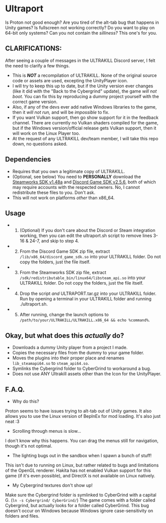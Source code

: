 # Ultraport
Is Proton not good enough? Are you tired of the alt-tab bug that happens in Unity games? Is fullscreen not working correctly? Do you want to play on 64-bit only systems? Can you not contain the *silliness?* This one's for you.

## CLARIFICATIONS:
After seeing a couple of messages in the ULTRAKILL Discord server, I felt the need to clarify a few things.
* This is ***NOT*** a recompilation of ULTRAKILL. None of the original source code or assets are used, excepting the UnityPlayer icon.
* I will try to keep this up to date, but if the Unity version ever changes (like it did with the "Back to the Cybergrind" update), the game *will not boot.* You can fix this by reproducing a dummy project yourself with the correct game version.
* Also, if any of the devs ever add native Windows libraries to the game, then it *will not run,* and will be *impossible* to fix.
* If you want Vulkan support, then go show support for it in the feedback channel. There are currently no Vulkan shaders compiled for the game, but if the Windows version/official release gets Vulkan support, then it will work on the Linux Player too.
* At the request of any ULTRAKILL dev/team member, I will take this repo down, no questions asked.

## Dependencies
* Requires that you own a legitimate copy of ULTRAKILL. 
* (Optional, see below) You need to **PERSONALLY** download the [Steamworks SDK v1.48a](https://partner.steamgames.com/downloads/list) and [Discord Game SDK v2.5.6](https://discord.com/developers/docs/game-sdk/sdk-starter-guide), both of which may require accounts with the respected owners. No, I cannot redistribute these files to you. Don't ask.
* This will not work on platforms *other* than x86_64.

## Usage
* 1. (Optional) If you don't care about the Discord or Steam integration working, then you can edit the ultraport.sh script to remove lines 3-16 & 24-7, and skip to step 4.
* 2. From the Discord Game SDK zip file, extract `/lib/x86_64/discord_game_sdk.so` into your ULTRAKILL folder. Do not copy the folders, just the file itself.
* 3. From the Steamworks SDK zip file, extract `/sdk/redistributable_bin/linux64/libsteam_api.so` into your ULTRAKILL folder. Do not copy the folders, just the file itself.
* 4. Drop the script *and* ULTRAPORT.tar.gz into your ULTRAKILL folder. Run by opening a terminal in your ULTRAKILL folder and running ./ultraport.sh.
* 5. After running, change the launch options to `/path/to/your/ULTRAKILL/ULTRAKILL.x86_64 && echo %command%`.

## Okay, but what does this *actually* do?
* Downloads a dummy Unity player from a project I made.
* Copies the necessary files from the dummy to your game folder.
* Moves the plugins into their proper place and renames `lib_steamapi64.so` to `steam_api64.so`.
* Symlinks the Cybergrind folder to CyberGrind to workaround a bug.
* Does not use ANY Ultrakill assets other than the Icon for the UnityPlayer.

## F.A.Q.
* Why do this?

Proton seems to have issues trying to alt-tab out of Unity games. It also allows you to use the Linux version of BepInEx for mod loading. It's also just neat :3

* Scrolling through menus is slow...

I don't know why this happens. You can drag the menus still for navigation, though it's not optimal.

* The lighting bugs out in the sandbox when I spawn a bunch of stuff!

This isn't due to running on Linux, but rather related to bugs and limitations of the OpenGL renderer. Hakita has not enabled Vulkan support for this game (if it's even possible), and DirectX is not available on Linux natively.

* My Cybergrind textures don't show up!

Make sure the Cybergrind folder is symlinked to CyberGrind with a capital G. (`ln -s Cybergrind/ CyberGrind/`) The game comes with a folder called Cybergrind, but actually looks for a folder called CyberGrind. This bug doesn't occur on Windows because Windows ignore case-sensitivity on folders and files.
